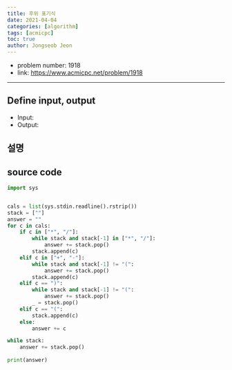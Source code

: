 ```yaml
---
title: 후위 표기식
date: 2021-04-04
categories: [algorithm]
tags: [acmicpc]
toc: true
author: Jongseob Jeon
---
```



- problem number: 1918
- link: https://www.acmicpc.net/problem/1918  

---

## Define input, output
- Input:
- Output: 

## 설명


## source code 
```python
import sys


cals = list(sys.stdin.readline().rstrip())
stack = [""]
answer = ""
for c in cals:
    if c in ["*", "/"]:
        while stack and stack[-1] in ["*", "/"]:
            answer += stack.pop()
        stack.append(c)
    elif c in ["+", "-"]:
        while stack and stack[-1] != "(":
            answer += stack.pop()
        stack.append(c)
    elif c == ")":
        while stack and stack[-1] != "(":
            answer += stack.pop()
        _ = stack.pop()
    elif c == "(":
        stack.append(c)
    else:
        answer += c

while stack:
    answer += stack.pop()
 
print(answer)
```
